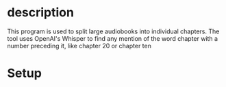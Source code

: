 # description
This program is used to split large audiobooks into individual chapters. The tool uses OpenAI's Whisper to find any mention of the word chapter with a number preceding it, 
like chapter 20 or chapter ten
# Setup
